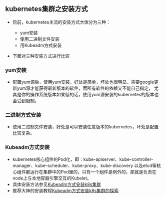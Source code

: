 ## kubernetes集群之安装方式
- 目前，kubernetes主流的安装方式大体分为三种：
  - yum安装
  - 使用二进制文件安装
  - 用Kubeadm方式安装
  
- 下面对三种安装方式进行比较

### yum安装
- 配置yum源后，使用yum安装，好处是简单，坏处也很明显，需要google更新yum源才能获得最新版本的软件，而所有软件的依赖又不能自己指定，
尤其是你的操作系统版本如果低的话，使用yum源安装的kubernetes的版本也会受到限制。

### 二进制方式安装
- 使用二进制文件安装，好处是可以安装任意版本的kubernetes，坏处是配置比较复杂。

### Kubeadm方式安装
- kubernetes核心组件的Pod化，即：kube-apiserver、kube-controller-manager、kube-scheduler、kube-proxy、kube-discovery
以及etcd等核心组件都运行在集群中的Pod里的，只有一个组件是例外的，那就是负责在node上与本地容器引擎交互的Kubelet。
- 具体安装方法参见[Kubeadm方式安装k8s集群](https://kubernetes.io/docs/setup/independent/create-cluster-kubeadm/)
- 推荐大神的安装教程[Kubeadm方式安装k8s集群的探索](http://tonybai.com/2017/01/24/explore-kubernetes-cluster-installed-by-kubeadm/)
